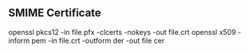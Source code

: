 ## SMIME Certificate
openssl pkcs12 -in file.pfx -clcerts -nokeys -out file.crt
openssl x509 -inform pem -in file.crt -outform der -out file cer